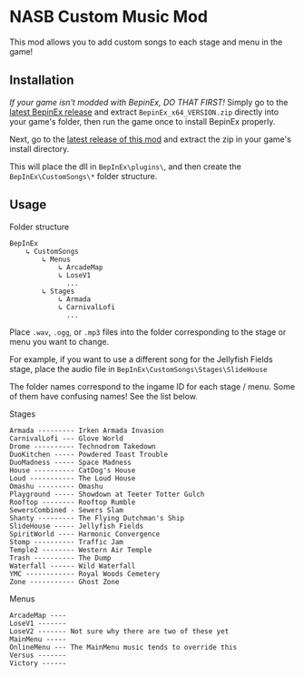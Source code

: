 # NASB Custom Music Mod

This mod allows you to add custom songs to each stage and menu in the game!

## Installation

*If your game isn't modded with BepinEx, DO THAT FIRST!*
Simply go to the [latest BepinEx release](https://github.com/BepInEx/BepInEx/releases) and extract `BepinEx_x64_VERSION.zip` directly into your game's folder, then run the game once to install BepinEx properly.

Next, go to the [latest release of this mod](https://github.com/megalon/NickCustomMusicMod/releases/latest) and extract the zip in your game's install directory.

This will place the dll in `BepInEx\plugins\`, and then create the `BepInEx\CustomSongs\*` folder structure.

## Usage

Folder structure
```
BepInEx
    ↳ CustomSongs
        ↳ Menus
            ↳ ArcadeMap
            ↳ LoseV1
              ...
        ↳ Stages
            ↳ Armada
            ↳ CarnivalLofi
              ...
```

Place `.wav`, `.ogg`, or `.mp3` files into the folder corresponding to the stage or menu you want to change.

For example, if you want to use a different song for the Jellyfish Fields stage, place the audio file in `BepInEx\CustomSongs\Stages\SlideHouse`

The folder names correspond to the ingame ID for each stage / menu. Some of them have confusing names! See the list below.

Stages
```
Armada --------- Irken Armada Invasion
CarnivalLofi --- Glove World
Drome ---------- Technodrom Takedown
DuoKitchen ----- Powdered Toast Trouble
DuoMadness ----- Space Madness
House ---------- CatDog's House
Loud ----------- The Loud House
Omashu --------- Omashu
Playground ----- Showdown at Teeter Totter Gulch
Rooftop -------- Rooftop Rumble
SewersCombined - Sewers Slam
Shanty --------- The Flying Dutchman's Ship
SlideHouse ----- Jellyfish Fields
SpiritWorld ---- Harmonic Convergence
Stomp ---------- Traffic Jam
Temple2 -------- Western Air Temple
Trash ---------- The Dump
Waterfall ------ Wild Waterfall
YMC ------------ Royal Woods Cemetery
Zone ----------- Ghost Zone
```

Menus
```
ArcadeMap ----
LoseV1 ------- 
LoseV2 ------- Not sure why there are two of these yet
MainMenu -----
OnlineMenu --- The MainMenu music tends to override this
Versus -------
Victory ------
```
